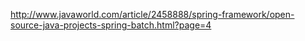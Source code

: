 http://www.javaworld.com/article/2458888/spring-framework/open-source-java-projects-spring-batch.html?page=4